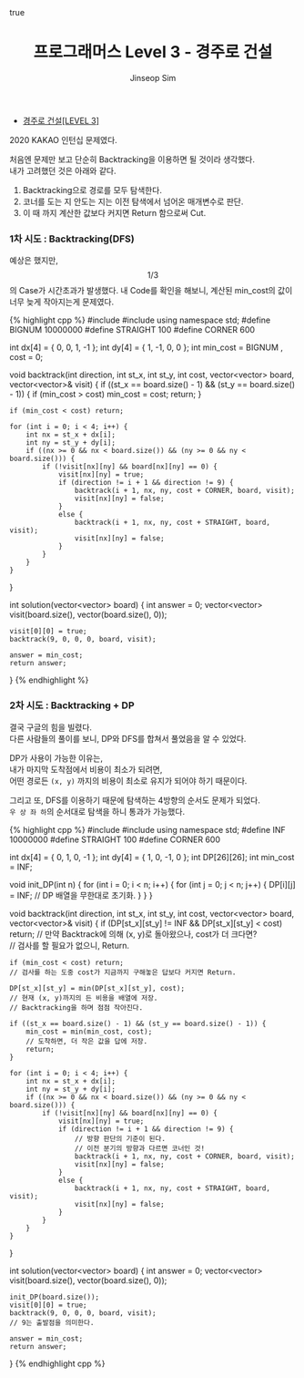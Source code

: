 ﻿---
layout: post
title: "프로그래머스 Level 3 - 경주로 건설"
categories: Programmers
tags: [cpp]
author:
  - Jinseop Sim
math: true
---

- [경주로 건설[LEVEL 3]](https://school.programmers.co.kr/learn/courses/30/lessons/67259)

2020 KAKAO 인턴십 문제였다.  

처음엔 문제만 보고 단순히 Backtracking을 이용하면 될 것이라 생각했다.  
내가 고려했던 것은 아래와 같다.  

1. Backtracking으로 경로를 모두 탐색한다.
2. 코너를 도는 지 안도는 지는 이전 탐색에서 넘어온 매개변수로 판단.
3. 이 때 까지 계산한 값보다 커지면 Return 함으로써 Cut.  

### 1차 시도 : Backtracking(DFS)

예상은 했지만, $$1/3$$의 Case가 시간초과가 발생했다.
내 Code를 확인을 해보니, 계산된 min_cost의 값이 너무 늦게 작아지는게 문제였다.  

{% highlight cpp %}
#include <string>
#include <vector>
using namespace std;
#define BIGNUM 10000000
#define STRAIGHT 100
#define CORNER 600

int dx[4] = { 0, 0, 1, -1 };
int dy[4] = { 1, -1, 0, 0 };
int min_cost = BIGNUM , cost = 0;

void backtrack(int direction, int st_x, int st_y, int cost, vector<vector<int>> board, vector<vector<bool>>& visit) {
    if ((st_x == board.size() - 1) && (st_y == board.size() - 1)) {
        if (min_cost > cost) min_cost = cost;
        return;
    }

    if (min_cost < cost) return;

    for (int i = 0; i < 4; i++) {
        int nx = st_x + dx[i];
        int ny = st_y + dy[i];
        if ((nx >= 0 && nx < board.size()) && (ny >= 0 && ny < board.size())) {
            if (!visit[nx][ny] && board[nx][ny] == 0) {
                visit[nx][ny] = true;
                if (direction != i + 1 && direction != 9) {
                    backtrack(i + 1, nx, ny, cost + CORNER, board, visit);
                    visit[nx][ny] = false;
                }
                else {
                    backtrack(i + 1, nx, ny, cost + STRAIGHT, board, visit);
                    visit[nx][ny] = false;
                }
            }
        }
    }
}

int solution(vector<vector<int>> board) {
    int answer = 0;
    vector<vector<bool>> visit(board.size(), vector<bool>(board.size(), 0));

    visit[0][0] = true;
    backtrack(9, 0, 0, 0, board, visit);

    answer = min_cost;
    return answer;
}
{% endhighlight %}

### 2차 시도 : Backtracking + DP

결국 구글의 힘을 빌렸다.  
다른 사람들의 풀이를 보니, DP와 DFS를 합쳐서 풀었음을 알 수 있었다.  

DP가 사용이 가능한 이유는,  
내가 마지막 도착점에서 비용이 최소가 되려면,  
어떤 경로든 ```(x, y)``` 까지의 비용이 최소로 유지가 되어야 하기 때문이다.  

그리고 또, DFS를 이용하기 때문에 탐색하는 4방향의 순서도 문제가 되었다.  
```우 상 좌 하```의 순서대로 탐색을 하니 통과가 가능했다.  

{% highlight cpp %}
#include <string>
#include <vector>
using namespace std;
#define INF 10000000
#define STRAIGHT 100
#define CORNER 600

int dx[4] = { 0, 1, 0, -1 };
int dy[4] = { 1, 0, -1, 0 };
int DP[26][26];
int min_cost = INF;

void init_DP(int n) {
    for (int i = 0; i < n; i++) {
        for (int j = 0; j < n; j++) {
            DP[i][j] = INF;
            // DP 배열을 무한대로 초기화.
        }
    }
}

void backtrack(int direction, int st_x, int st_y, int cost, vector<vector<int>> board, vector<vector<bool>>& visit) {
    if (DP[st_x][st_y] != INF && DP[st_x][st_y] < cost) return;
    // 만약 Backtrack에 의해 (x, y)로 돌아왔으나, cost가 더 크다면?  
    // 검사를 할 필요가 없으니, Return.

    if (min_cost < cost) return;
    // 검사를 하는 도중 cost가 지금까지 구해놓은 답보다 커지면 Return.

    DP[st_x][st_y] = min(DP[st_x][st_y], cost);
    // 현재 (x, y)까지의 든 비용을 배열에 저장.
    // Backtracking을 하며 점점 작아진다.

    if ((st_x == board.size() - 1) && (st_y == board.size() - 1)) {
        min_cost = min(min_cost, cost);
        // 도착하면, 더 작은 값을 답에 저장.
        return;
    }

    for (int i = 0; i < 4; i++) {
        int nx = st_x + dx[i];
        int ny = st_y + dy[i];
        if ((nx >= 0 && nx < board.size()) && (ny >= 0 && ny < board.size())) {
            if (!visit[nx][ny] && board[nx][ny] == 0) {
                visit[nx][ny] = true;
                if (direction != i + 1 && direction != 9) {
                    // 방향 판단의 기준이 된다.
                    // 이전 분기의 방향과 다르면 코너인 것!
                    backtrack(i + 1, nx, ny, cost + CORNER, board, visit);
                    visit[nx][ny] = false;
                }
                else {
                    backtrack(i + 1, nx, ny, cost + STRAIGHT, board, visit);
                    visit[nx][ny] = false;
                }
            }
        }
    }
}

int solution(vector<vector<int>> board) {
    int answer = 0;
    vector<vector<bool>> visit(board.size(), vector<bool>(board.size(), 0));

    init_DP(board.size());
    visit[0][0] = true;
    backtrack(9, 0, 0, 0, board, visit);
    // 9는 출발점을 의미한다.

    answer = min_cost;
    return answer;
}
{% endhighlight cpp %}